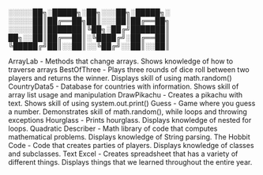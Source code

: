 ░░░░░██╗░█████╗░██╗░░░██╗░█████╗░
░░░░░██║██╔══██╗██║░░░██║██╔══██╗
░░░░░██║███████║╚██╗░██╔╝███████║
██╗░░██║██╔══██║░╚████╔╝░██╔══██║
╚█████╔╝██║░░██║░░╚██╔╝░░██║░░██║

ArrayLab - Methods that change arrays. Shows knowledge of how to traverse arrays
BestOfThree - Plays three rounds of dice roll between two players and returns the winner. Displays skill of using math.random()
CountryData5 - Database for countries with information. Shows skill of array list usage and manipulation
DrawPikachu - Creates a pikachu with text. Shows skill of using system.out.print()
Guess - Game where you guess a number. Demonstrates skill of math.random(), while loops and throwing exceptions
Hourglass - Prints hourglass. Displays knowledge of nested for loops.
Quadratic Describer - Math library of code that computes mathematical problems. Displays knowledge of String parsing.
The Hobbit Code - Code that creates parties of players. Displays knowledge of classes and subclasses.
Text Excel - Creates spreadsheet that has a variety of different things. Displays things that we learned throughout the entire year.
